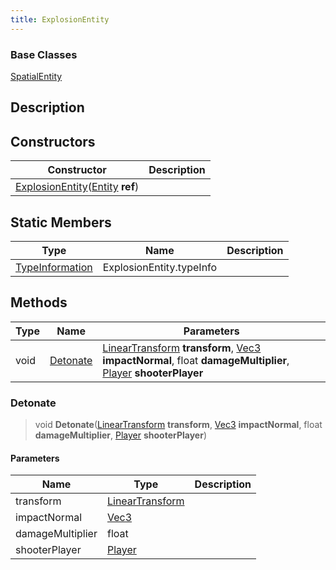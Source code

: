 ```yaml
---
title: ExplosionEntity
---
```

### Base Classes

[SpatialEntity](/vext/ref/shared/class/spatialentity)

## Description

## Constructors

| Constructor                                                                                            | Description |
| ------------------------------------------------------------------------------------------------------ | ----------- |
| [ExplosionEntity](/vext/ref/client/class/explosionentity)([Entity](/vext/ref/shared/class/entity) **ref**) |             |

## Static Members

| Type                                                    | Name                     | Description |
| ------------------------------------------------------- | ------------------------ | ----------- |
| [TypeInformation](/vext/ref/shared/class/typeinformation) | ExplosionEntity.typeInfo |             |

## Methods

| Type | Name                  | Parameters                                                                                                                                                                                                     |
| ---- | --------------------- | -------------------------------------------------------------------------------------------------------------------------------------------------------------------------------------------------------------- |
| void | [Detonate](#detonate) | [LinearTransform](/vext/ref/shared/class/lineartransform) **transform**, [Vec3](/vext/ref/shared/class/vec3) **impactNormal**, float **damageMultiplier**, [Player](/vext/ref/client/class/player) **shooterPlayer** |

### Detonate

> void **Detonate**([LinearTransform](/vext/ref/shared/class/lineartransform) **transform**, [Vec3](/vext/ref/shared/class/vec3) **impactNormal**, float **damageMultiplier**, [Player](/vext/ref/client/class/player) **shooterPlayer**)

#### Parameters

| Name             | Type                                                    | Description |
| ---------------- | ------------------------------------------------------- | ----------- |
| transform        | [LinearTransform](/vext/ref/shared/class/lineartransform) |             |
| impactNormal     | [Vec3](/vext/ref/shared/class/vec3)                       |             |
| damageMultiplier | float                                                   |             |
| shooterPlayer    | [Player](/vext/ref/client/class/player)                   |             |
